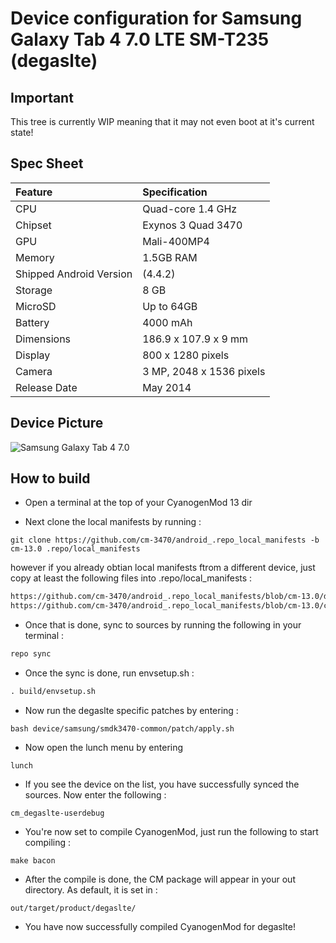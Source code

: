 # Device configuration for Samsung Galaxy Tab 4 7.0 LTE SM-T235 (degaslte)

## Important

This tree is currently WIP meaning that it may not even boot at it's current state!

## Spec Sheet

| Feature                 | Specification                     |
| :---------------------- | :-------------------------------- |
| CPU                     | Quad-core 1.4 GHz                 |
| Chipset                 | Exynos 3 Quad 3470                |
| GPU                     | Mali-400MP4                       |
| Memory                  | 1.5GB RAM                         |
| Shipped Android Version | (4.4.2)                           |
| Storage                 | 8 GB                              |
| MicroSD                 | Up to 64GB                        |
| Battery                 | 4000 mAh                          |
| Dimensions              | 186.9 x 107.9 x 9 mm              |
| Display                 | 800 x 1280 pixels                 |
| Camera                  | 3 MP, 2048 x 1536 pixels          |
| Release Date            | May 2014                          |


## Device Picture

![Samsung Galaxy Tab 4 7.0](http://images.samsung.com/is/image/samsung/de_SM-T235NYKADBT_000241627_Front_black?$DT-Gallery$ "Samsung Galaxy Tab 4 7.0")

## How to build

- Open a terminal at the top of your CyanogenMod 13 dir

- Next clone the local manifests by running :

```Shell
git clone https://github.com/cm-3470/android_.repo_local_manifests -b cm-13.0 .repo/local_manifests
```

however if you already obtian local manifests ftrom a different device, just copy at least the following files into .repo/local_manifests :
```html
https://github.com/cm-3470/android_.repo_local_manifests/blob/cm-13.0/degaslte.xml
https://github.com/cm-3470/android_.repo_local_manifests/blob/cm-13.0/common.xml
```

- Once that is done, sync to sources by running the following in your terminal :

```python
repo sync
```

- Once the sync is done, run envsetup.sh :
```makefile
. build/envsetup.sh
```

- Now run the degaslte specific patches by entering :
```Shell
bash device/samsung/smdk3470-common/patch/apply.sh
```

- Now open the lunch menu by entering
```Shell
lunch
```

- If you see the device on the list, you have successfully synced the sources. Now enter the following :
```Shell
cm_degaslte-userdebug
```

- You're now set to compile CyanogenMod, just run the following to start compiling :
```Shell
make bacon
```

- After the compile is done, the CM package will appear in your out directory. As default, it is set in :
```
out/target/product/degaslte/
```

- You have now successfully compiled CyanogenMod for degaslte!
